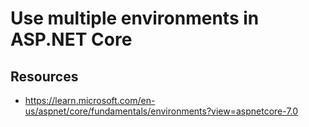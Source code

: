 # Use multiple environments in ASP.NET Core

## Resources

- <https://learn.microsoft.com/en-us/aspnet/core/fundamentals/environments?view=aspnetcore-7.0>
